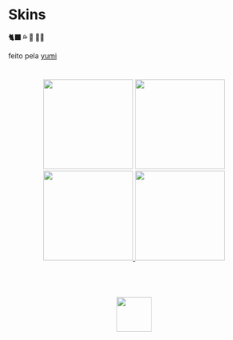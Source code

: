 # Skins
**🐈‍⬛ 💦 🥶 🐋🍆** 

feito pela [yumi](https://osu.ppy.sh/users/13819731)

#
<p align="center">
  <a href="yumiihsz.md">
    <img src="https://a.ppy.sh/13819731"
         width="180"
         height="180"></a>
 <a href="minpz.md">
  <img src="https://a.ppy.sh/10159709"  
       width="180"
       height="180">
  </a>
  <a href="hirata.md">
  <img src="https://a.ppy.sh/10188022"
       width="180"
       height="180">
  </a>
  <a href="ouran.md">
  <img src="https://a.ppy.sh/12021503"
       width="180"
       height="180">
  </a>

# 
<br>
   <p align="center">
   <a href="https://twitter.com/yumiizada">
  <img src="https://i.imgur.com/PUQ5uWf.png" 
       width="70" 
       height="70"></a>
  <br></br>
   </p>
